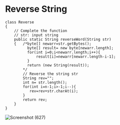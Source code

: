# Reverse String
```
class Reverse
{
    // Complete the function
    // str: input string
    public static String reverseWord(String str)
    {   /*byte[] newarr=str.getBytes();
          byte[] result= new byte[newarr.length];
          for(int i=0;i<newarr.length;i++){
              result[i]=newarr[newarr.length-i-1];
          }
          return (new String(result));
        */
        // Reverse the string str
        String rev="";
        int n= str.length();
        for(int i=n-1;i>-1;i--){
           rev=rev+str.charAt(i); 
        }
        return rev;
    }
}
```
![Screenshot (627)](https://github.com/sri-singhal/DSA-JAVA-/assets/98937798/ffa9b248-9a23-4375-95ef-ade01c7bafce)
